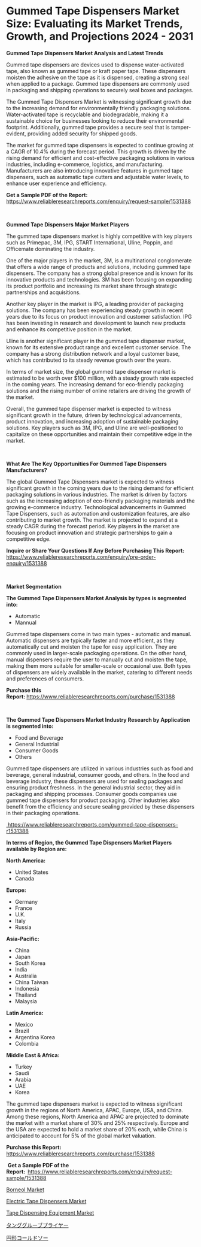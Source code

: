 <p><h1>Gummed Tape Dispensers Market Size: Evaluating its Market Trends, Growth, and Projections 2024 - 2031</h1></p><p><strong>Gummed Tape Dispensers Market Analysis and Latest Trends</strong></p>
<p><p>Gummed tape dispensers are devices used to dispense water-activated tape, also known as gummed tape or kraft paper tape. These dispensers moisten the adhesive on the tape as it is dispensed, creating a strong seal when applied to a package. Gummed tape dispensers are commonly used in packaging and shipping operations to securely seal boxes and packages.</p><p>The Gummed Tape Dispensers Market is witnessing significant growth due to the increasing demand for environmentally friendly packaging solutions. Water-activated tape is recyclable and biodegradable, making it a sustainable choice for businesses looking to reduce their environmental footprint. Additionally, gummed tape provides a secure seal that is tamper-evident, providing added security for shipped goods.</p><p>The market for gummed tape dispensers is expected to continue growing at a CAGR of 10.4% during the forecast period. This growth is driven by the rising demand for efficient and cost-effective packaging solutions in various industries, including e-commerce, logistics, and manufacturing. Manufacturers are also introducing innovative features in gummed tape dispensers, such as automatic tape cutters and adjustable water levels, to enhance user experience and efficiency.</p></p>
<p><strong>Get a Sample PDF of the Report:&nbsp;</strong> <a href="https://www.reliableresearchreports.com/enquiry/request-sample/1531388">https://www.reliableresearchreports.com/enquiry/request-sample/1531388</a></p>
<p>&nbsp;</p>
<p><strong>Gummed Tape Dispensers Major Market Players</strong></p>
<p><p>The gummed tape dispensers market is highly competitive with key players such as Primepac, 3M, IPG, START International, Uline, Poppin, and Officemate dominating the industry. </p><p>One of the major players in the market, 3M, is a multinational conglomerate that offers a wide range of products and solutions, including gummed tape dispensers. The company has a strong global presence and is known for its innovative products and technologies. 3M has been focusing on expanding its product portfolio and increasing its market share through strategic partnerships and acquisitions.</p><p>Another key player in the market is IPG, a leading provider of packaging solutions. The company has been experiencing steady growth in recent years due to its focus on product innovation and customer satisfaction. IPG has been investing in research and development to launch new products and enhance its competitive position in the market.</p><p>Uline is another significant player in the gummed tape dispenser market, known for its extensive product range and excellent customer service. The company has a strong distribution network and a loyal customer base, which has contributed to its steady revenue growth over the years.</p><p>In terms of market size, the global gummed tape dispenser market is estimated to be worth over $100 million, with a steady growth rate expected in the coming years. The increasing demand for eco-friendly packaging solutions and the rising number of online retailers are driving the growth of the market. </p><p>Overall, the gummed tape dispenser market is expected to witness significant growth in the future, driven by technological advancements, product innovation, and increasing adoption of sustainable packaging solutions. Key players such as 3M, IPG, and Uline are well-positioned to capitalize on these opportunities and maintain their competitive edge in the market.</p></p>
<p>&nbsp;</p>
<p><strong>What Are The Key Opportunities For Gummed Tape Dispensers Manufacturers?</strong></p>
<p><p>The global Gummed Tape Dispensers market is expected to witness significant growth in the coming years due to the rising demand for efficient packaging solutions in various industries. The market is driven by factors such as the increasing adoption of eco-friendly packaging materials and the growing e-commerce industry. Technological advancements in Gummed Tape Dispensers, such as automation and customization features, are also contributing to market growth. The market is projected to expand at a steady CAGR during the forecast period. Key players in the market are focusing on product innovation and strategic partnerships to gain a competitive edge.</p></p>
<p><strong>Inquire or Share Your Questions If Any Before Purchasing This Report:</strong> <a href="https://www.reliableresearchreports.com/enquiry/pre-order-enquiry/1531388">https://www.reliableresearchreports.com/enquiry/pre-order-enquiry/1531388</a></p>
<p>&nbsp;</p>
<p><strong>Market Segmentation</strong></p>
<p><strong>The Gummed Tape Dispensers Market Analysis by types is segmented into:</strong></p>
<p><ul><li>Automatic</li><li>Mannual</li></ul></p>
<p><p>Gummed tape dispensers come in two main types - automatic and manual. Automatic dispensers are typically faster and more efficient, as they automatically cut and moisten the tape for easy application. They are commonly used in larger-scale packaging operations. On the other hand, manual dispensers require the user to manually cut and moisten the tape, making them more suitable for smaller-scale or occasional use. Both types of dispensers are widely available in the market, catering to different needs and preferences of consumers.</p></p>
<p><strong>Purchase this Report:&nbsp;</strong><a href="https://www.reliableresearchreports.com/purchase/1531388">https://www.reliableresearchreports.com/purchase/1531388</a></p>
<p>&nbsp;</p>
<p><strong>The Gummed Tape Dispensers Market Industry Research by Application is segmented into:</strong></p>
<p><ul><li>Food and Beverage</li><li>General Industrial</li><li>Consumer Goods</li><li>Others</li></ul></p>
<p><p>Gummed tape dispensers are utilized in various industries such as food and beverage, general industrial, consumer goods, and others. In the food and beverage industry, these dispensers are used for sealing packages and ensuring product freshness. In the general industrial sector, they aid in packaging and shipping processes. Consumer goods companies use gummed tape dispensers for product packaging. Other industries also benefit from the efficiency and secure sealing provided by these dispensers in their packaging operations.</p></p>
<p><a href="https://www.reliableresearchreports.com/gummed-tape-dispensers-r1531388">&nbsp;https://www.reliableresearchreports.com/gummed-tape-dispensers-r1531388</a></p>
<p><strong>In terms of Region, the Gummed Tape Dispensers Market Players available by Region are:</strong></p>
<p>
    <p> <strong> North America: </strong>
        <ul>
            <li>United States</li>
            <li>Canada</li>
        </ul>
        </p> 
    <p> <strong> Europe: </strong>
        <ul>
            <li>Germany</li>
            <li>France</li>
            <li>U.K.</li>
            <li>Italy</li>
            <li>Russia</li>
        </ul>
        </p> 
    <p> <strong> Asia-Pacific: </strong>
        <ul>
            <li>China</li>
            <li>Japan</li>
            <li>South Korea</li>
            <li>India</li>
            <li>Australia</li>
            <li>China Taiwan</li>
            <li>Indonesia</li>
            <li>Thailand</li>
            <li>Malaysia</li>
        </ul>
        </p> 
    <p> <strong> Latin America: </strong>
        <ul>
            <li>Mexico</li>
            <li>Brazil</li>
            <li>Argentina Korea</li>
            <li>Colombia</li>
        </ul>
        </p> 
    <p> <strong> Middle East & Africa: </strong>
        <ul>
            <li>Turkey</li>
            <li>Saudi</li>
            <li>Arabia</li>
            <li>UAE</li>
            <li>Korea</li>
        </ul>
    </p>
    </p>
<p><p>The gummed tape dispensers market is expected to witness significant growth in the regions of North America, APAC, Europe, USA, and China. Among these regions, North America and APAC are projected to dominate the market with a market share of 30% and 25% respectively. Europe and the USA are expected to hold a market share of 20% each, while China is anticipated to account for 5% of the global market valuation.</p></p>
<p><strong>Purchase this Report: </strong><a href="https://www.reliableresearchreports.com/purchase/1531388">https://www.reliableresearchreports.com/purchase/1531388</a></p>
<p>&nbsp;<strong>Get a Sample PDF of the Report:&nbsp;&nbsp;</strong><a href="https://www.reliableresearchreports.com/enquiry/request-sample/1531388">https://www.reliableresearchreports.com/enquiry/request-sample/1531388</a></p>
<p><strong></strong></p>
<p><p><a href="https://issuu.com/reportprime-2/docs/borneol-market-size-2030.pptx">Borneol Market</a></p><p><a href="https://github.com/zjyglelu/Market-Research-Report-List-2/blob/main/electric-tape-dispensers-market.md">Electric Tape Dispensers Market</a></p><p><a href="https://github.com/elizabethdagraca/Market-Research-Report-List-2/blob/main/tape-dispensing-equipment-market.md">Tape Dispensing Equipment Market</a></p><p><a href="https://github.com/avwofrml53535/Market-Research-Report-List-1/blob/main/929207429478.md">タンググルーブプライヤー</a></p><p><a href="https://github.com/vtbvgl20191192/Market-Research-Report-List-1/blob/main/965174329479.md">円形コールドソー</a></p></p>